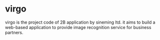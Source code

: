 # virgo

virgo is the project code of 2B application by sineming ltd.
it aims to build a web-based application to provide image recognition service
for business partners.



